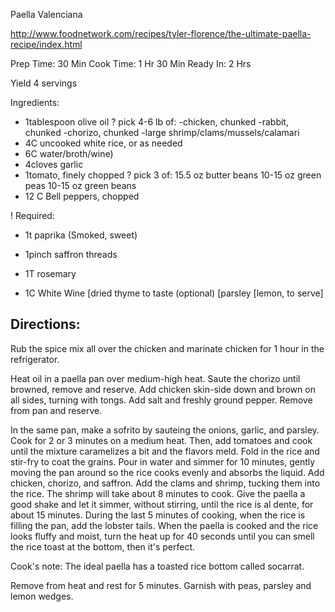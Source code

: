 Paella Valenciana

http://www.foodnetwork.com/recipes/tyler-florence/the-ultimate-paella-recipe/index.html

Prep Time: 30 Min
Cook Time: 1 Hr 30 Min
Ready In: 2 Hrs

Yield 4 servings
 
Ingredients:

- 1tablespoon olive oil
? pick 4-6 lb of:
  -chicken, chunked
  -rabbit, chunked
  -chorizo, chunked
  -large shrimp/clams/mussels/calamari
- 4C uncooked white rice, or as needed
- 6C water/broth/wine)
- 4cloves garlic
- 1tomato, finely chopped
? pick 3 of: 
    15.5 oz butter beans
    10-15 oz green peas
    10-15 oz green beans
- 12 C Bell peppers, chopped

! Required: 
- 1t paprika (Smoked, sweet)
- 1pinch saffron threads
- 1T rosemary 

- 1C White Wine
[dried thyme to taste (optional)
[parsley
[lemon, to serve]


## Directions:

Rub the spice mix all over the chicken and marinate chicken for 1 hour in the refrigerator.

Heat oil in a paella pan over medium-high heat. Saute the chorizo until browned, remove and reserve. Add chicken skin-side down and brown on all sides, turning with tongs. Add salt and freshly ground pepper. Remove from pan and reserve.

In the same pan, make a sofrito by sauteing the onions, garlic, and parsley. Cook for 2 or 3 minutes on a medium heat. Then, add tomatoes and cook until the mixture caramelizes a bit and the flavors meld. Fold in the rice and stir-fry to coat the grains. Pour in water and simmer for 10 minutes, gently moving the pan around so the rice cooks evenly and absorbs the liquid. Add chicken, chorizo, and saffron. Add the clams and shrimp, tucking them into the rice. The shrimp will take about 8 minutes to cook. Give the paella a good shake and let it simmer, without stirring, until the rice is al dente, for about 15 minutes. During the last 5 minutes of cooking, when the rice is filling the pan, add the lobster tails. When the paella is cooked and the rice looks fluffy and moist, turn the heat up for 40 seconds until you can smell the rice toast at the bottom, then it's perfect.

Cook's note: The ideal paella has a toasted rice bottom called socarrat.

Remove from heat and rest for 5 minutes. Garnish with peas, parsley and lemon wedges.
